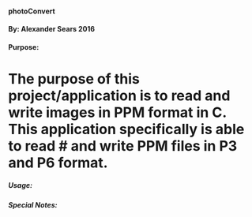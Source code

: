 #### photoConvert
#### By: Alexander Sears 2016

#### Purpose: 
# The purpose of this project/application is to read and write images in PPM format in C.  This application specifically is able to read # and write PPM files in P3 and P6 format.

##### Usage:

##### Special Notes:
